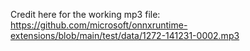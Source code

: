 Credit here for the working mp3 file:
https://github.com/microsoft/onnxruntime-extensions/blob/main/test/data/1272-141231-0002.mp3

